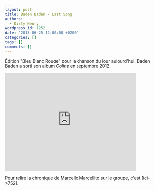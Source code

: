 ```yaml
---
layout: post
title: Baden Baden - Last Song
authors:
  - Dirty Henry
wordpress_id: 1252
date: '2013-06-25 12:00:00 +0200'
categories: []
tags: []
comments: []
---
```

Édition "Bleu Blanc Rouge" pour la chanson du jour aujourd'hui. Baden Baden a sorti son album *Coline* en septembre 2012.

<iframe width="420" height="315" src="http://www.youtube.com/embed/wuli2_kTrLY" frameborder="0" allowfullscreen></iframe>

Pour relire la chronique de Marcello Marcellito sur le groupe, c'est [ici->752].
